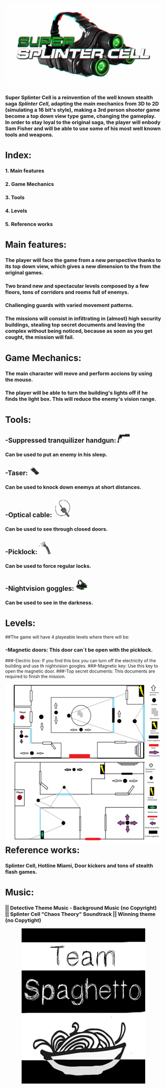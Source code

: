 <head>
	<link href="https://fonts.googleapis.com/css?family=Anton|Russo+One|Sarpanch|Stalinist+One" rel="stylesheet">
</head>

<p align= "center">
<img src=	"https://github.com/ErGuille33/TeamSpaghetto/blob/master/SuperSplinterCell/src/GameArt/GifGafas.gif?raw=true">
</p> 

### Super Splinter Cell is a reinvention of the well known stealth saga *Splinter Cell*, adapting the main mechanics from 3D to 2D (simulating a 16 bit's style), making a 3rd person shooter game become a top down view type game, changing the gameplay. In order to stay loyal to the original saga, the player will enbody Sam Fisher and will be able to use some of his most well known tools and weapons.  
  
  
# Index:   
  
### 1. Main features  
### 2. Game Mechanics 
### 3. Tools 
### 4. Levels  
### 5. Reference works  
  

# Main features:

### The player will face the game from a new perspective thanks to its top down view, which gives a new dimension to the from the original games.  
### Two brand new and spectacular levels composed by a few floors, tons of corridors and rooms full of enemys.
### Challenging guards with varied movement patterns.
### The missions will consist in infiltrating in (almost) high security buildings, stealing top secret documents and leaving the complex without being noticed, because as soon as you get cought, the mission will fail.  
  
# Game Mechanics:  

### The main character will move and perform accions by using the mouse.
### The player will be able to turn the building's lights off if he finds the light box. This will reduce the enemy's vision range.  

# Tools:  

##	-Suppressed tranquilizer handgun: <a href="url"><img src="https://github.com/ErGuille33/TeamSpaghetto/blob/master/SuperSplinterCell/src/images/silenced%20pistol.png?raw=true"  height="28" width="39" ></a>
### Can be used to put an enemy in his sleep.
##	-Taser: <a href="url"><img src="https://github.com/ErGuille33/TeamSpaghetto/blob/master/SuperSplinterCell/src/images/taser.png?raw=true"  height="28" width="34" ></a>
### Can be used to knock down enemys at short distances.
##	-Optical cable: <a href="url"><img src="https://github.com/ErGuille33/TeamSpaghetto/blob/master/SuperSplinterCell/src/images/optical%20cable.png?raw=true"  height="57" width="60" ></a>
### Can be used to see through closed doors.
##	-Picklock: <a href="url"><img src="https://github.com/ErGuille33/TeamSpaghetto/blob/master/SuperSplinterCell/src/images/picklock.png?raw=true"  height="42" width="38" ></a>
### Can be used to force regular locks.
##	-Nightvision goggles: <a href="url"><img src="https://github.com/ErGuille33/TeamSpaghetto/blob/master/SuperSplinterCell/src/images/nightvision%20googles.png?raw=true"  height="41" width="43" ></a>
### Can be used to see in the darkness.  

# Levels:  

##The game will have 4 playeable levels where there will be:

### -Magnetic doors: This door can´t be open with the picklock.
###-Electric box: If you find this box you can turn off the electricity of the building and use th nightvision googles.
###-Magnetic key: Use this key to open the magnetic door.
###-Top secret documents: This documents are required to finish the mission.

<img style="float: left;" src="https://github.com/ErGuille33/TeamSpaghetto/blob/master/SuperSplinterCell/src/GameArt/SplinterCell%201-2.png?raw=true"> <img style="float: right;" src="https://github.com/ErGuille33/TeamSpaghetto/blob/master/SuperSplinterCell/src/GameArt/Splintercell%202-1.png?raw=true">

# Reference works:  
### Splinter Cell, Hotline Miami, Door kickers and tons of stealth flash games.

# Music:
###  || Detective Theme Music - Background Music (no Copyright) || Splinter Cell "Chaos Theory" Soundtrack || Winning theme (no Copytight)


<p align= "center">
<a href="url"><img src="https://github.com/ErGuille33/TeamSpaghetto/blob/master/SuperSplinterCell/src/images/Logo.jpg?raw=true"  height="500" width="399" ></a>
</p> 